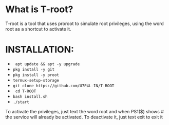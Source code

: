 # What is T-root?

T-root is a tool that uses proroot to simulate root privileges, using the word root as a shortcut to activate it.

# INSTALLATION:

* ` apt update && apt -y upgrade` 
* ` pkg install -y git `
* ` pkg install -y proot `
* ` termux-setup-storage `
* ` git clone https://github.com/U7P4L-IN/T-ROOT `
* ` cd T-ROOT`
* ` bash install.sh `
* ` ./start `

To activate the privileges, just text the word root and when PS1($) shows # the service will already be activated. To deactivate it, just text exit to exit it
